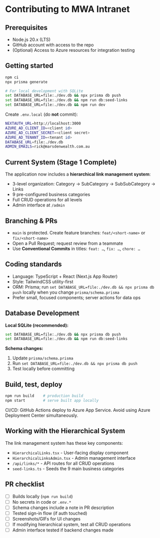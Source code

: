 # Contributing to MWA Intranet

## Prerequisites
- Node.js 20.x (LTS)
- GitHub account with access to the repo
- (Optional) Access to Azure resources for integration testing

## Getting started
```bash
npm ci
npx prisma generate

# For local development with SQLite
set DATABASE_URL=file:./dev.db && npx prisma db push
set DATABASE_URL=file:./dev.db && npm run db:seed-links
set DATABASE_URL=file:./dev.db && npm run dev
```

Create `.env.local` (do **not** commit):

```bash
NEXTAUTH_URL=http://localhost:3000
AZURE_AD_CLIENT_ID=<client id>
AZURE_AD_CLIENT_SECRET=<client secret>
AZURE_AD_TENANT_ID=<tenant id>
DATABASE_URL=file:./dev.db
ADMIN_EMAILS=rick@marsdenwealth.com.au
```

## Current System (Stage 1 Complete)

The application now includes a **hierarchical link management system**:
- 3-level organization: Category → SubCategory → SubSubCategory → Links
- 9 pre-configured business categories
- Full CRUD operations for all levels
- Admin interface at `/admin`

## Branching & PRs

* `main` is protected. Create feature branches: `feat/<short-name>` or `fix/<short-name>`
* Open a Pull Request; request review from a teammate
* Use **Conventional Commits** in titles: `feat: …`, `fix: …`, `chore: …`

## Coding standards

* Language: TypeScript + React (Next.js App Router)
* Style: TailwindCSS utility-first
* ORM: Prisma; run `set DATABASE_URL=file:./dev.db && npx prisma db push` locally when you change `prisma/schema.prisma`
* Prefer small, focused components; server actions for data ops

## Database Development

**Local SQLite (recommended):**
```bash
set DATABASE_URL=file:./dev.db && npx prisma db push
set DATABASE_URL=file:./dev.db && npm run db:seed-links
```

**Schema changes:**
1. Update `prisma/schema.prisma`
2. Run `set DATABASE_URL=file:./dev.db && npx prisma db push`
3. Test locally before committing

## Build, test, deploy

```bash
npm run build    # production build
npm start        # serve built app locally
```

CI/CD: GitHub Actions deploy to Azure App Service. Avoid using Azure Deployment Center simultaneously.

## Working with the Hierarchical System

The link management system has these key components:
- `HierarchicalLinks.tsx` - User-facing display component
- `HierarchicalLinksAdmin.tsx` - Admin management interface
- `/api/links/*` - API routes for all CRUD operations
- `seed-links.ts` - Seeds the 9 main business categories

## PR checklist

* [ ] Builds locally (`npm run build`)
* [ ] No secrets in code or `.env.*`
* [ ] Schema changes include a note in PR description
* [ ] Tested sign-in flow (if auth touched)
* [ ] Screenshots/GIFs for UI changes
* [ ] If modifying hierarchical system, test all CRUD operations
* [ ] Admin interface tested if backend changes made